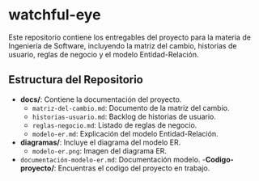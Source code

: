 # watchful-eye
Este repositorio contiene los entregables del proyecto para la materia de Ingeniería de Software, incluyendo la matriz del cambio, historias de usuario, reglas de negocio y el modelo Entidad-Relación.
## Estructura del Repositorio

- **docs/**: Contiene la documentación del proyecto.
  - `matriz-del-cambio.md`: Documento de la matriz del cambio.
  - `historias-usuario.md`: Backlog de historias de usuario.
  - `reglas-negocio.md`: Listado de reglas de negocio.
  - `modelo-er.md`: Explicación del modelo Entidad-Relación.
- **diagramas/**: Incluye el diagrama del modelo ER.
  - `modelo-er.png`: Imagen del diagrama ER.
- `documentación-modelo-er.md`: Documentación modelo.
-**Codigo-proyecto/**: Encuentras el codigo del proyecto en trabajo. 
